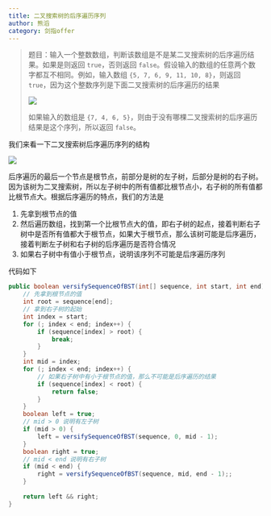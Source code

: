 ```yaml
---
title: 二叉搜索树的后序遍历序列
author: 熊滔
category: 剑指offer
---
```


> 题目：输入一个整数数组，判断该数组是不是某二叉搜索树的后序遍历结果。如果是则返回 `true`，否则返回 `false`。假设输入的数组的任意两个数字都互不相同。例如，输入数组 `{5, 7, 6, 9, 11, 10, 8}`，则返回 `true`，因为这个整数序列是下面二叉搜索树的后序遍历的结果
>
> <img src="https://gitee.com/lastknightcoder/blogimage/raw/master/202006270951.svg"/>
> 
> 如果输入的数组是 `{7, 4, 6, 5}`，则由于没有哪棵二叉搜索树的后序遍历结果是这个序列，所以返回 `false`。

我们来看一下二叉搜索树后序遍历序列的结构

<img src="https://gitee.com/lastknightcoder/blogimage/raw/master/202006270950.svg"/>


后序遍历的最后一个节点是根节点，前部分是树的左子树，后部分是树的右子树。因为该树为二叉搜索树，所以左子树中的所有值都比根节点小，右子树的所有值都比根节点大。根据后序遍历的特点，我们的方法是

1. 先拿到根节点的值
2. 然后遍历数组，找到第一个比根节点大的值，即右子树的起点，接着判断右子树中是否所有值都大于根节点，如果大于根节点，那么该树可能是后序遍历，接着判断左子树和右子树的后序遍历是否符合情况
3. 如果右子树中有值小于根节点，说明该序列不可能是后序遍历序列

代码如下

```java
public boolean versifySequenceOfBST(int[] sequence, int start, int end) {
    // 先拿到根节点的值
    int root = sequence[end];
    // 拿到右子树的起始
    int index = start;
    for (; index < end; index++) {
        if (sequence[index] > root) {
            break;
        }
    }
    int mid = index;
    for (; index < end; index++) {
        // 如果右子树中有小于根节点的值，那么不可能是后序遍历的结果
        if (sequence[index] < root) {
            return false;
        }
    }
    boolean left = true;
    // mid > 0 说明有左子树
    if (mid > 0) {
        left = versifySequenceOfBST(sequence, 0, mid - 1);
    }
    boolean right = true;
    // mid < end 说明有右子树
    if (mid < end) {
        right = versifySequenceOfBST(sequence, mid, end - 1);;
    }
    
    return left && right;
}
```

<Disqus />